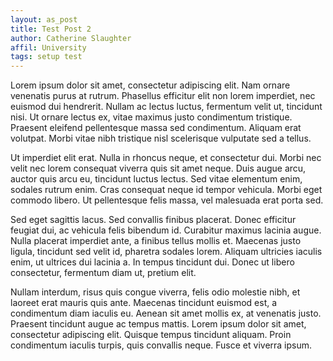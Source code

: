 ```yaml
---
layout: as_post
title: Test Post 2
author: Catherine Slaughter
affil: University
tags: setup test
---
```


Lorem ipsum dolor sit amet, consectetur adipiscing elit. Nam ornare venenatis purus at rutrum. Phasellus efficitur elit non lorem imperdiet, nec euismod dui hendrerit. Nullam ac lectus luctus, fermentum velit ut, tincidunt nisi. Ut ornare lectus ex, vitae maximus justo condimentum tristique. Praesent eleifend pellentesque massa sed condimentum. Aliquam erat volutpat. Morbi vitae nibh tristique nisl scelerisque vulputate sed a tellus.

Ut imperdiet elit erat. Nulla in rhoncus neque, et consectetur dui. Morbi nec velit nec lorem consequat viverra quis sit amet neque. Duis augue arcu, auctor quis arcu eu, tincidunt luctus lectus. Sed vitae elementum enim, sodales rutrum enim. Cras consequat neque id tempor vehicula. Morbi eget commodo libero. Ut pellentesque felis massa, vel malesuada erat porta sed.

Sed eget sagittis lacus. Sed convallis finibus placerat. Donec efficitur feugiat dui, ac vehicula felis bibendum id. Curabitur maximus lacinia augue. Nulla placerat imperdiet ante, a finibus tellus mollis et. Maecenas justo ligula, tincidunt sed velit id, pharetra sodales lorem. Aliquam ultricies iaculis enim, ut ultrices dui lacinia a. In tempus tincidunt dui. Donec ut libero consectetur, fermentum diam ut, pretium elit.

Nullam interdum, risus quis congue viverra, felis odio molestie nibh, et laoreet erat mauris quis ante. Maecenas tincidunt euismod est, a condimentum diam iaculis eu. Aenean sit amet mollis ex, at venenatis justo. Praesent tincidunt augue ac tempus mattis. Lorem ipsum dolor sit amet, consectetur adipiscing elit. Quisque tempus tincidunt aliquam. Proin condimentum iaculis turpis, quis convallis neque. Fusce et viverra ipsum.

